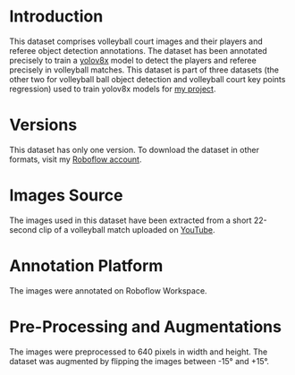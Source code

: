 # Introduction
This dataset comprises volleyball court images and their players and referee object detection annotations.
The dataset has been annotated precisely to train a [yolov8x](https://www.kaggle.com/models/pythonistasamurai/yolov8x_volleyball_analysis_models) model to detect the players and referee precisely in volleyball matches.
This dataset is part of three datasets (the other two for volleyball ball object detection and volleyball court key points regression) used to train yolov8x models for [my project](https://github.com/PythoneerSamurai/computer-vision-projects/tree/master/key-points-regression/yolov8x-supervision-advance-volleyball-analysis).

# Versions
This dataset has only one version. To download the dataset in other formats, visit my [Roboflow account](https://universe.roboflow.com/primaryws/volleyball_players_and_referee_object_detection_dataset).

# Images Source
The images used in this dataset have been extracted from a short 22-second clip of a volleyball match uploaded on [YouTube](https://www.youtube.com/watch?v=BfcL_cxB-9o&t=10s).

# Annotation Platform
The images were annotated on Roboflow Workspace.

# Pre-Processing and Augmentations
The images were preprocessed to 640 pixels in width and height. The dataset was augmented by flipping the images between -15° and +15°.
